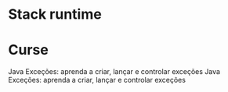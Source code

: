# Stack runtime

# Curse
Java Exceções: aprenda a criar, lançar e controlar exceções Java Exceções: aprenda a criar, lançar e controlar exceções
